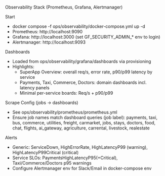 Observability Stack (Prometheus, Grafana, Alertmanager)

Start
- docker compose -f ops/observability/docker-compose.yml up -d
- Prometheus: http://localhost:9090
- Grafana: http://localhost:3000 (set GF_SECURITY_ADMIN_* env to login)
- Alertmanager: http://localhost:9093

Dashboards
- Loaded from ops/observability/grafana/dashboards via provisioning
- Highlights:
  - SuperApp Overview: overall req/s, error rate, p90/p99 latency by service
  - Payments, Taxi, Commerce, Doctors: domain dashboards incl. latency panels
  - Minimal per-service boards: Req/s + p90/p99

Scrape Config (jobs → dashboards)
- See ops/observability/prometheus/prometheus.yml
- Ensure job names match dashboard queries (job label): payments, taxi, bus, commerce, utilities, freight, carmarket, jobs, stays, doctors, food, chat, flights, ai_gateway, agriculture, carrental, livestock, realestate

Alerts
- Generic: ServiceDown, HighErrorRate, HighLatencyP99 (warning), HighLatencyP99Critical (critical)
- Service SLOs: PaymentsHighLatencyP95(+Critical), Taxi/Commerce/Doctors p95 warnings
- Configure Alertmanager env for Slack/Email in docker-compose env

